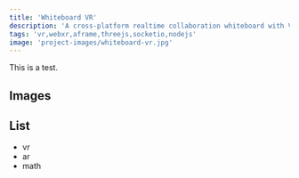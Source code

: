 ```yaml
---
title: 'Whiteboard VR'
description: 'A cross-platform realtime collaboration whiteboard with VR capabilities'
tags: 'vr,webxr,aframe,threejs,socketio,nodejs'
image: 'project-images/whiteboard-vr.jpg'
---
```


This is a test.

## Images

## List

- vr
- ar
- math